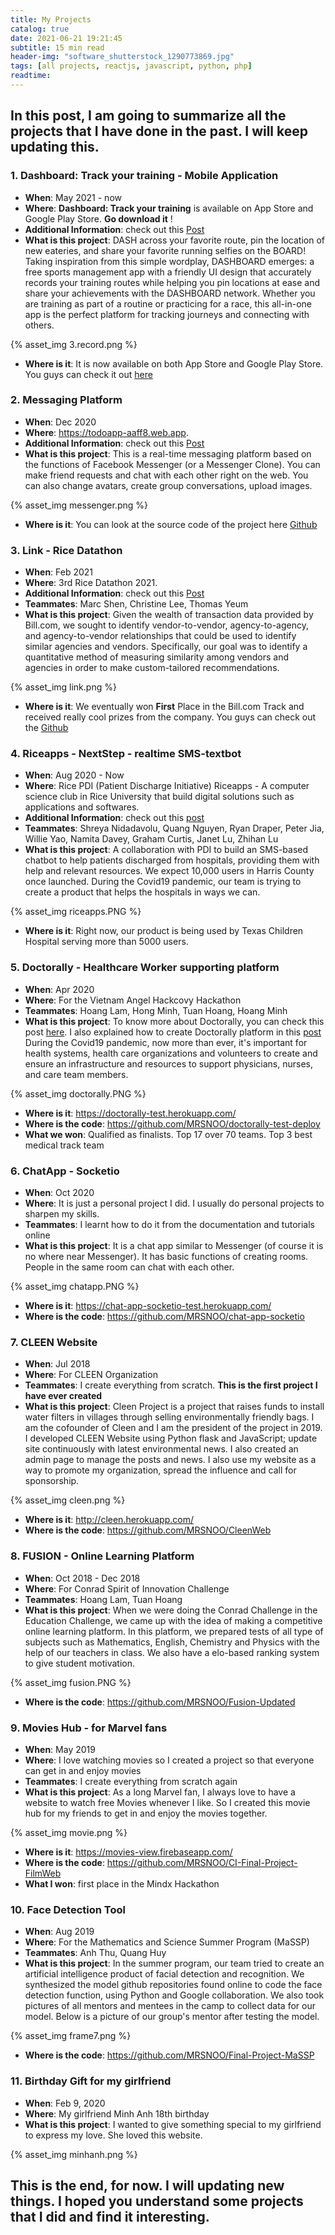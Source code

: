 ```yaml
---
title: My Projects
catalog: true
date: 2021-06-21 19:21:45
subtitle: 15 min read
header-img: "software_shutterstock_1290773869.jpg"
tags: [all projects, reactjs, javascript, python, php]
readtime:
---
```


## In this post, I am going to summarize all the projects that I have done in the past. I will keep updating this. 

### 1. Dashboard: Track your training - Mobile Application 
- **When**: May 2021 - now
- **Where**: **Dashboard: Track your training** is available on App Store and Google Play Store. **Go download it** !
- **Additional Information**: check out this [Post](https://decodecraft.com/Dashboard-App/)
- **What is this project**: DASH across your favorite route, pin the location of new eateries, and share your favorite running selfies on the BOARD! Taking inspiration from this simple wordplay, DASHBOARD emerges: a free sports management app with a friendly UI design that accurately records your training routes while helping you pin locations at ease and share your achievements with the DASHBOARD network. Whether you are training as part of a routine or practicing for a race, this all-in-one app is the perfect platform for tracking journeys and connecting with others.

{% asset_img 3.record.png %}

- **Where is it**: It is now available on both App Store and Google Play Store. You guys can check it out [here]("https://linktr.ee/quangnguyen14")

### 2. Messaging Platform 
- **When**: Dec 2020
- **Where**: https://todoapp-aaff8.web.app.
- **Additional Information**: check out this [Post](https://decodecraft.com/MessengerClone/)
- **What is this project**: This is a real-time messaging platform based on the functions of Facebook Messenger (or a Messenger Clone). You can make friend requests and chat with each other right on the web. You can also change avatars, create group conversations, upload images.

{% asset_img messenger.png %}

- **Where is it**: You can look at the source code of the project here [Github]("https://github.com/QuangNg14/Messenger-Clone-New")

### 3. Link - Rice Datathon 
- **When**: Feb 2021
- **Where**: 3rd Rice Datathon 2021.
- **Additional Information**: check out this [Post](https://devpost.com/software/link-ot1d9k?ref_content=contribution-prompt&ref_feature=engagement&ref_medium=email&utm_campaign=contribution-prompt&utm_content=contribution_reminder&utm_medium=email&utm_source=transactional#app-team)
- **Teammates**: Marc Shen, Christine Lee, Thomas Yeum
- **What is this project**: Given the wealth of transaction data provided by Bill.com, we sought to identify vendor-to-vendor, agency-to-agency, and agency-to-vendor relationships that could be used to identify similar agencies and vendors. Specifically, our goal was to identify a quantitative method of measuring similarity among vendors and agencies in order to make custom-tailored recommendations.

{% asset_img link.png %}

- **Where is it**: We eventually won **First** Place in the Bill.com Track and received really cool prizes from the company. You guys can check out the [Github]("https://github.com/QuangNg14/Datathon")


### 4. Riceapps - NextStep - realtime SMS-textbot
- **When**: Aug 2020 - Now
- **Where**: Rice PDI (Patient Discharge Initiative) Riceapps - A computer science club in Rice University that build digital solutions such as applications and softwares.
- **Additional Information**: check out this [post](https://medium.com/riceapps/riceapps-2020-2021-projects-a9b705391790)
- **Teammates**: Shreya Nidadavolu, Quang Nguyen, Ryan Draper, Peter Jia, Willie Yao, Namita Davey, Graham Curtis, Janet Lu, Zhihan Lu
- **What is this project**: A collaboration with PDI to build an SMS-based chatbot to help patients discharged from hospitals, providing them with help and relevant resources. We expect 10,000 users in Harris County once launched. During the Covid19 pandemic, our team is trying to create a product that helps the hospitals in ways we can.

{% asset_img riceapps.PNG %}

- **Where is it**: Right now, our product is being used by Texas Children Hospital serving more than 5000 users.


### 5. Doctorally - Healthcare Worker supporting platform 
- **When**: Apr 2020
- **Where**: For the Vietnam Angel Hackcovy Hackathon 
- **Teammates**: Hoang Lam, Hong Minh, Tuan Hoang, Hoang Minh
- **What is this project**: To know more about Doctorally, you can check this post [here](https://devpost.com/software/doctorally). I also explained how to create Doctorally platform in this [post](https://decodecraft.com/Doctorally/)
 During the Covid19 pandemic, now more than ever, it's important for health systems, health care organizations and volunteers to create and ensure an infrastructure and resources to support physicians, nurses, and care team members.

{% asset_img doctorally.PNG %}

- **Where is it**: https://doctorally-test.herokuapp.com/
- **Where is the code**: https://github.com/MRSNOO/doctorally-test-deploy
- **What we won**: Qualified as finalists. Top 17 over 70 teams. Top 3 best medical track team

### 6. ChatApp - Socketio
- **When**: Oct 2020
- **Where**: It is just a personal project I did. I usually do personal projects to sharpen my skills.
- **Teammates**: I learnt how to do it from the documentation and tutorials online
- **What is this project**: It is a chat app similar to Messenger (of course it is no where near Messenger). It has basic functions of creating rooms. People in the same room can chat with each other.

{% asset_img chatapp.PNG %}

- **Where is it**: https://chat-app-socketio-test.herokuapp.com/
- **Where is the code**: https://github.com/MRSNOO/chat-app-socketio

### 7. CLEEN Website
- **When**: Jul 2018
- **Where**: For CLEEN Organization 
- **Teammates**: I create everything from scratch. **This is the first project I have ever created**
- **What is this project**: Cleen Project is a project that raises funds to install water filters in villages through selling environmentally friendly bags. I am the cofounder of Cleen and I am the president of the project in 2019. I developed CLEEN Website using Python flask and JavaScript; update site continuously with latest environmental news. I also created an admin page to manage the posts and news. I also use my website as a way to promote my organization, spread the influence and call for sponsorship.

{% asset_img cleen.png %}

- **Where is it**: http://cleen.herokuapp.com/
- **Where is the code**: https://github.com/MRSNOO/CleenWeb 

### 8. FUSION - Online Learning Platform
- **When**: Oct 2018 - Dec 2018
- **Where**: For Conrad Spirit of Innovation Challenge  
- **Teammates**: Hoang Lam, Tuan Hoang
- **What is this project**: When we were doing the Conrad Challenge in the Education Challenge, we came up with the idea of making a competitive online learning platform. In this platform, we prepared tests of all type of subjects such as Mathematics, English, Chemistry and Physics with the help of our teachers in class. We also have a elo-based ranking system to give student motivation. 

{% asset_img fusion.PNG %}

- **Where is the code**: https://github.com/MRSNOO/Fusion-Updated


### 9. Movies Hub - for Marvel fans
- **When**: May 2019
- **Where**: I love watching movies so I created a project so that everyone can get in and enjoy movies 
- **Teammates**: I create everything from scratch again 
- **What is this project**: As a long Marvel fan, I always love to have a website to watch free Movies whenever I like. So I created this movie hub for my friends to get in and enjoy the movies together.

{% asset_img movie.png %}

- **Where is it**: https://movies-view.firebaseapp.com/
- **Where is the code**: https://github.com/MRSNOO/CI-Final-Project-FilmWeb 
- **What I won**: first place in the Mindx Hackathon

### 10. Face Detection Tool
- **When**: Aug 2019
- **Where**: For the Mathematics and Science Summer Program (MaSSP) 
- **Teammates**: Anh Thu, Quang Huy
- **What is this project**: In the summer program, our team tried to create an artificial intelligence product of facial detection and recognition. We synthesized the model github repositories found online to code the face detection function, using Python and Google collaboration. We also took pictures of all mentors and mentees in the camp to collect data for our model. Below is a picture of our group's mentor after testing the model.

{% asset_img frame7.png %}

- **Where is the code**: https://github.com/MRSNOO/Final-Project-MaSSP
###

### 11. Birthday Gift for my girlfriend
- **When**: Feb 9, 2020
- **Where**: My girlfriend Minh Anh 18th birthday
- **What is this project**: I wanted to give something special to my girlfriend to express my love. She loved this website. 

{% asset_img minhanh.png %}


## This is the end, for now. I will updating new things. I hoped you understand some projects that I did and find it interesting.







